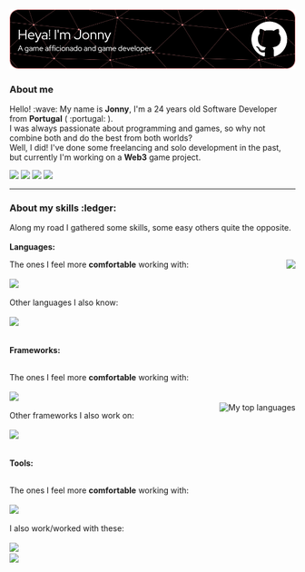 <img src="jonnyheaderimage.png"/>

<p>
	<h3>About me</h3>
	Hello! :wave: My name is <b>Jonny</b>, I'm a 24 years old Software Developer from <b>Portugal</b> ( :portugal: ).<br>
	I was always passionate about programming and games, so why not combine both and do the best from both worlds?<br>
	Well, I did! I've done some freelancing and solo development in the past, but currently I'm working on a <b>Web3</b> game project.
</p>
<a href="https://instagram.com/jonny_soares"><img src="https://img.shields.io/badge/-jonny__soares-E4405F?logo=instagram&logoColor=white" height=25px></a>
<a href="https://www.linkedin.com/in/jonnyriam/"><img src="https://img.shields.io/badge/-jonnyriam-0A66C2?logo=linkedin&logoColor=white" height=25px></a>
<a href="https://www.reddit.com/user/Jonnyriam"><img src="https://img.shields.io/badge/-Jonnyriam-FF4500?logo=reddit&logoColor=white" height=25px></a>
<a href=""><img src="https://img.shields.io/badge/-Jonnyriam%230001-5865F2?logo=discord&logoColor=white" height=25px></a>
<hr>
<p>
	<h3>About my skills :ledger:</h3>
	Along my road I gathered some skills, some easy others quite the opposite.<br><br>
	<b>Languages:</b>
	<p>
		<p>
			<img height="180em" src="https://github-readme-stats-chi-pied-47.vercel.app/api?username=Jonnyriam&show_icons=true&hide_border=true&count_private=true&include_all_commits=true&theme=onedark&hide_rank=true" align="right"/>
		</p>
		The ones I feel more <b>comfortable</b> working with:
		<br><br>
		<img src="https://skillicons.dev/icons?i=cs,cpp,c,kotlin" height=45px>
		<p>
		Other languages I also know:
		<br><br>
		<img src="https://skillicons.dev/icons?i=js,typescript,lua,py,html,css,mysql,java,swift" height=45px>
	</p>
	<br>
	<b>Frameworks:</b>
	<p>
		<br>
		The ones I feel more <b>comfortable</b> working with:
		<br><br>
		<img src="https://skillicons.dev/icons?i=angular,dotnet,nodejs" height=45px> 
		<br>
		<img src="https://github-readme-stats-chi-pied-47.vercel.app/api/top-langs/?username=Jonnyriam&hide_title=true&theme=onedark&hide_border=true&langs_count=10" alt="My top languages" align="right"/>
		<p>
		Other frameworks I also work on:
		<br><br>
		<img src="https://skillicons.dev/icons?i=django,bootstrap,react" height=45px>
	</p>
	<br>
	<b>Tools:</b>
	<p>
		<br>
		The ones I feel more <b>comfortable</b> working with:
		<br><br>
		<img src="https://skillicons.dev/icons?i=visualstudio,vscode,unity,blender,github,ps,ae" height=45px> 
		<br>
		<p>
		I also work/worked with these:
		<br><br>
		<img src="https://skillicons.dev/icons?i=git,gitlab,unrealengine,ps,godot" height=45px><br>
		<img src="https://skillicons.dev/icons?i=figma,heroku" height=45px>
	</p>
</p>
